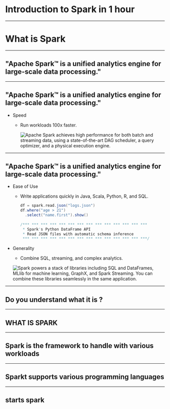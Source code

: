 # Introduction to Spark in 1 hour
---

# What is Spark
---

## "Apache Spark™ is a unified analytics engine for large-scale data processing."
---

## "Apache Spark™ is a unified analytics engine for large-scale data processing."
- Speed
  - Run workloads 100x faster.
  
    ![Apache Spark achieves high performance for both batch and streaming data, using a state-of-the-art DAG scheduler, a query optimizer, and a physical execution engine.](https://spark.apache.org/images/logistic-regression.png)
---

## "Apache Spark™ is a unified analytics engine for large-scale data processing."
- Ease of Use
  - Write applications quickly in Java, Scala, Python, R, and SQL.
    ```scala
    df = spark.read.json("logs.json")
    df.where("age > 21")
      .select("name.first").show()
      
    /*** *** *** *** *** *** *** *** *** *** *** *** *** *** 
     * Spark's Python DataFrame API
     * Read JSON files with automatic schema inference
     *** *** *** *** *** *** *** *** *** *** *** *** *** ***/
    ```
    
- Generality
  - Combine SQL, streaming, and complex analytics.
  
  ![Spark powers a stack of libraries including SQL and DataFrames, MLlib for machine learning, GraphX, and Spark Streaming. You can combine these libraries seamlessly in the same application.](https://spark.apache.org/images/spark-stack.png)
---

## Do you understand what it is ?
---


## WHAT IS SPARK

---

## Spark is the framework to handle with various workloads

---

## Sparkt supports various programming languages

---

## starts spark
